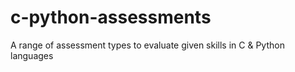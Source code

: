 # c-python-assessments
A range of assessment types to evaluate given skills in C &amp; Python languages
